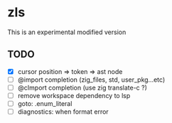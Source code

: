 # zls

This is an experimental modified version

## TODO

* [x] cursor position => token => ast node
* [ ] @import completion (zig_files, std, user_pkg...etc)
* [ ] @cImport completion (use zig translate-c ?)
* [ ] remove workspace dependency to lsp
* [ ] goto: .enum_literal
* [ ] diagnostics: when format error
